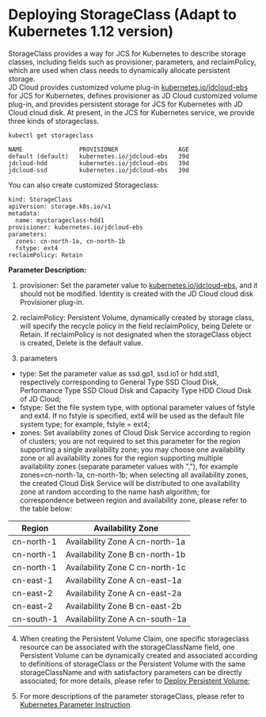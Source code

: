 
# Deploying StorageClass (Adapt to Kubernetes 1.12 version)

StorageClass provides a way for JCS for Kubernetes to describe storage classes, including fields such as provisioner, parameters, and reclaimPolicy, which are used when class needs to dynamically allocate persistent storage.  
JD Cloud provides customized volume plug-in [kubernetes.io/jdcloud-ebs](https://kubernetes.io/docs/concepts/storage/storage-classes/) for JCS for Kubernetes, defines provisioner as JD Cloud customized volume plug-in, and provides persistent storage for JCS for Kubernetes with JD Cloud cloud disk. At present, in the JCS for Kubernetes service, we provide three kinds of storageclass.

```
kubectl get storageclass

NAME                PROVISIONER                 AGE
default (default)   kubernetes.io/jdcloud-ebs   39d
jdcloud-hdd         kubernetes.io/jdcloud-ebs   39d
jdcloud-ssd         kubernetes.io/jdcloud-ebs   39d

```

You can also create customized Storageclass:

```
kind: StorageClass
apiVersion: storage.k8s.io/v1
metadata:
  name: mystorageclass-hdd1
provisioner: kubernetes.io/jdcloud-ebs
parameters:
  zones: cn-north-1a, cn-north-1b
  fstype: ext4
reclaimPolicy: Retain
```

**Parameter Description:**  

1. provisioner: Set the parameter value to [kubernetes.io/jdcloud-ebs](https://kubernetes.io/docs/concepts/storage/storage-classes/), and it should not be modified. Identity is created with the JD Cloud cloud disk Provisioner plug-in.

2. reclaimPolicy: Persistent Volume, dynamically created by storage class, will specify the recycle policy in the field reclaimPolicy, being Delete or Retain. If reclaimPolicy is not designated when the storageClass object is created, Delete is the default value.

3. parameters  
  - type: Set the parameter value as ssd.gp1, ssd.io1 or hdd.std1, respectively corresponding to General Type SSD Cloud Disk, Performance Type SSD Cloud Disk and Capacity Type HDD Cloud Disk of JD Cloud;
  - fstype: Set the file system type, with optional parameter values of fstyle and ext4. If no fstyle is specified, ext4 will be used as the default file system type; for example, fstyle = ext4;  
  - zones: Set availability zones of Cloud Disk Service according to region of clusters; you are not required to set this parameter for the region supporting a single availability zone; you may choose one availability zone or all availability zones for the region supporting multiple availability zones (separate parameter values with ","), for example zones=cn-north-1a, cn-north-1b; when selecting all availability zones, the created Cloud Disk Service will be distributed to one availability zone at random according to the name hash algorithm; for correspondence between region and availability zone, please refer to the table below:  

|Region | Availability Zone   |
| ------ | ------ | 
|cn-north-1	|Availability Zone A	cn-north-1a  |
|cn-north-1	|Availability Zone B	cn-north-1b  |
|cn-north-1	|Availability Zone C	cn-north-1c  |
|cn-east-1	|Availability Zone A	cn-east-1a  |
|cn-east-2	|Availability Zone A	cn-east-2a  |
|cn-east-2	|Availability Zone B	cn-east-2b  |
|cn-south-1	|Availability Zone A	cn-south-1a   |

4. When creating the Persistent Volume Claim, one specific storageclass resource can be associated with the storageClassName field, one Persistent Volume can be dynamically created and associated according to definitions of storageClass or the Persistent Volume with the same storageClassName and with satisfactory parameters can be directly associated; for more details, please refer to [Deploy Persistent Volume](https://docs.jdcloud.com/en/jcs-for-kubernetes/deploy-pv);

5. For more descriptions of the parameter storageClass, please refer to [Kubernetes Parameter Instruction](https://kubernetes.io/docs/concepts/storage/storage-classes/). 


 
